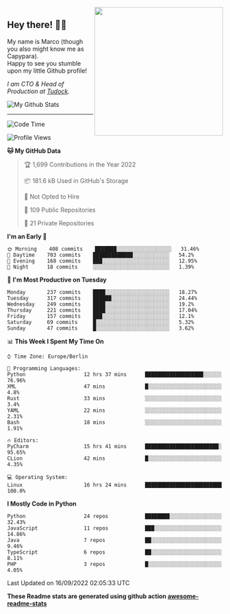 <img src="https://capypara.de/para_logo.png?a=13" align="right" width="300">

## Hey there! 👋🙃
My name is Marco (though you also might know me as Capypara).  
Happy to see you stumble upon my little Github profile!

*I am CTO & Head of Production at <a href="http://tudock.de">Tudock</a>.*


![My Github Stats](https://github-readme-stats.vercel.app/api?username=theCapypara&show_icons=true&title_color=8ea106&text_color=ffffff&icon_color=8ea106&bg_color=2F343F&hide_border=1)

---
<!--START_SECTION:waka-->
![Code Time](http://img.shields.io/badge/Code%20Time-1%2C789%20hrs%2013%20mins-blue)

![Profile Views](http://img.shields.io/badge/Profile%20Views-0-blue)

**🐱 My GitHub Data** 

> 🏆 1,699 Contributions in the Year 2022
 > 
> 📦 181.6 kB Used in GitHub's Storage 
 > 
> 🚫 Not Opted to Hire
 > 
> 📜 109 Public Repositories 
 > 
> 🔑 21 Private Repositories  
 > 
**I'm an Early 🐤** 

```text
🌞 Morning    408 commits    ███████░░░░░░░░░░░░░░░░░░   31.46% 
🌆 Daytime    703 commits    █████████████░░░░░░░░░░░░   54.2% 
🌃 Evening    168 commits    ███░░░░░░░░░░░░░░░░░░░░░░   12.95% 
🌙 Night      18 commits     ░░░░░░░░░░░░░░░░░░░░░░░░░   1.39%

```
📅 **I'm Most Productive on Tuesday** 

```text
Monday       237 commits    ████░░░░░░░░░░░░░░░░░░░░░   18.27% 
Tuesday      317 commits    ██████░░░░░░░░░░░░░░░░░░░   24.44% 
Wednesday    249 commits    ████░░░░░░░░░░░░░░░░░░░░░   19.2% 
Thursday     221 commits    ████░░░░░░░░░░░░░░░░░░░░░   17.04% 
Friday       157 commits    ███░░░░░░░░░░░░░░░░░░░░░░   12.1% 
Saturday     69 commits     █░░░░░░░░░░░░░░░░░░░░░░░░   5.32% 
Sunday       47 commits     █░░░░░░░░░░░░░░░░░░░░░░░░   3.62%

```


📊 **This Week I Spent My Time On** 

```text
⌚︎ Time Zone: Europe/Berlin

💬 Programming Languages: 
Python                   12 hrs 37 mins      ███████████████████░░░░░░   76.96% 
XML                      47 mins             █░░░░░░░░░░░░░░░░░░░░░░░░   4.8% 
Rust                     33 mins             ░░░░░░░░░░░░░░░░░░░░░░░░░   3.4% 
YAML                     22 mins             ░░░░░░░░░░░░░░░░░░░░░░░░░   2.31% 
Bash                     18 mins             ░░░░░░░░░░░░░░░░░░░░░░░░░   1.91%

🔥 Editors: 
PyCharm                  15 hrs 41 mins      ████████████████████████░   95.65% 
CLion                    42 mins             █░░░░░░░░░░░░░░░░░░░░░░░░   4.35%

💻 Operating System: 
Linux                    16 hrs 24 mins      █████████████████████████   100.0%

```

**I Mostly Code in Python** 

```text
Python                   24 repos            ████████░░░░░░░░░░░░░░░░░   32.43% 
JavaScript               11 repos            ███░░░░░░░░░░░░░░░░░░░░░░   14.86% 
Java                     7 repos             ██░░░░░░░░░░░░░░░░░░░░░░░   9.46% 
TypeScript               6 repos             ██░░░░░░░░░░░░░░░░░░░░░░░   8.11% 
PHP                      3 repos             █░░░░░░░░░░░░░░░░░░░░░░░░   4.05%

```



 Last Updated on 16/09/2022 02:05:33 UTC
<!--END_SECTION:waka-->

**These Readme stats are generated using github action [awesome-readme-stats](https://github.com/anmol098/waka-readme-stats)**
